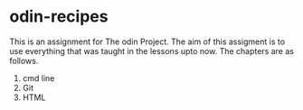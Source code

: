 # odin-recipes
This is an assignment for The odin Project.
The aim of this assigment is to use everything that was taught in the lessons upto now. The chapters are as follows.
1. cmd line 
2. Git
3. HTML